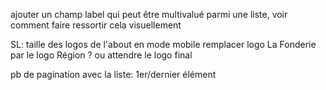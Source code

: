 

ajouter un champ label qui peut être multivalué parmi une liste, voir comment faire ressortir cela visuellement

  SL: taille des logos de l'about en mode mobile
  remplacer logo La Fonderie par le logo Région ? ou attendre le logo final

  pb de pagination avec la liste: 1er/dernier élément
